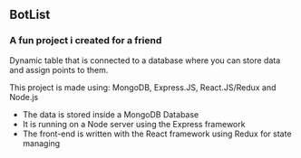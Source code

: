 ## BotList
### A fun project i created for a friend

Dynamic table that is connected to a database where you can store data and assign points to them.

This project is made using: MongoDB, Express.JS, React.JS/Redux and Node.js
- The data is stored inside a MongoDB Database
- It is running on a Node server using the Express framework
- The front-end is written with the React framework using Redux for state managing
